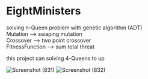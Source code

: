 # EightMinisters
solving n-Queen problem with genetic algorithm (ADT)<br/>
Mutation --> swaping mutation<br/>
Crossover --> two point crossover<br/>
FitnessFunction --> sum total threat <br/>

this project can solving 4-Queens to up

![Screenshot (831)](https://user-images.githubusercontent.com/42645973/115989518-ff02fb00-a5d3-11eb-8201-0d3750bb1acf.png)
![Screenshot (832)](https://user-images.githubusercontent.com/42645973/115989535-1d68f680-a5d4-11eb-9b66-8023a7f1d51c.png)
